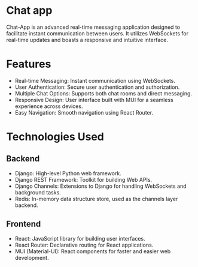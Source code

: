 # Chat app
Chat-App is an advanced real-time messaging application designed to facilitate instant communication between users. It utilizes WebSockets for real-time updates and boasts a responsive and intuitive interface.

# Features
- Real-time Messaging: Instant communication using WebSockets.
- User Authentication: Secure user authentication and authorization.
- Multiple Chat Options: Supports both chat rooms and direct messaging.
- Responsive Design: User interface built with MUI for a seamless experience across devices.
- Easy Navigation: Smooth navigation using React Router.

# Technologies Used

## Backend
- Django: High-level Python web framework.
- Django REST Framework: Toolkit for building Web APIs.
- Django Channels: Extensions to Django for handling WebSockets and background tasks.
- Redis: In-memory data structure store, used as the channels layer backend.

## Frontend
- React: JavaScript library for building user interfaces.
- React Router: Declarative routing for React applications.
- MUI (Material-UI): React components for faster and easier web development.